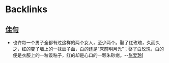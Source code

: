 
# Backlinks
## [佳句](<佳句.md>)
- 也许每一个男子全都有过这样的两个女人，至少两个。娶了红玫瑰，久而久之，红的变了墙上的一抹蚊子血，白的还是“床前明月光”；娶了白玫瑰，白的便是衣服上的一粒饭粘子，红的却是心口的一颗朱砂痣。--[张爱玲](<张爱玲.md>)[


